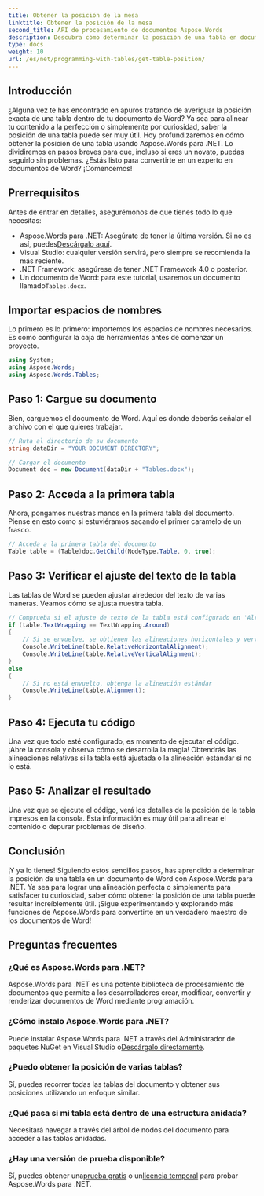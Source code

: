 ```yaml
---
title: Obtener la posición de la mesa
linktitle: Obtener la posición de la mesa
second_title: API de procesamiento de documentos Aspose.Words
description: Descubra cómo determinar la posición de una tabla en documentos de Word usando Aspose.Words para .NET con nuestra guía paso a paso.
type: docs
weight: 10
url: /es/net/programming-with-tables/get-table-position/
---
```

## Introducción

¿Alguna vez te has encontrado en apuros tratando de averiguar la posición exacta de una tabla dentro de tu documento de Word? Ya sea para alinear tu contenido a la perfección o simplemente por curiosidad, saber la posición de una tabla puede ser muy útil. Hoy profundizaremos en cómo obtener la posición de una tabla usando Aspose.Words para .NET. Lo dividiremos en pasos breves para que, incluso si eres un novato, puedas seguirlo sin problemas. ¿Estás listo para convertirte en un experto en documentos de Word? ¡Comencemos!

## Prerrequisitos

Antes de entrar en detalles, asegurémonos de que tienes todo lo que necesitas:
-  Aspose.Words para .NET: Asegúrate de tener la última versión. Si no es así, puedes[Descárgalo aquí](https://releases.aspose.com/words/net/).
- Visual Studio: cualquier versión servirá, pero siempre se recomienda la más reciente.
- .NET Framework: asegúrese de tener .NET Framework 4.0 o posterior.
- Un documento de Word: para este tutorial, usaremos un documento llamado`Tables.docx`.

## Importar espacios de nombres

Lo primero es lo primero: importemos los espacios de nombres necesarios. Es como configurar la caja de herramientas antes de comenzar un proyecto.

```csharp
using System;
using Aspose.Words;
using Aspose.Words.Tables;
```

## Paso 1: Cargue su documento

Bien, carguemos el documento de Word. Aquí es donde deberás señalar el archivo con el que quieres trabajar.

```csharp
// Ruta al directorio de su documento
string dataDir = "YOUR DOCUMENT DIRECTORY";

// Cargar el documento
Document doc = new Document(dataDir + "Tables.docx");
```

## Paso 2: Acceda a la primera tabla

Ahora, pongamos nuestras manos en la primera tabla del documento. Piense en esto como si estuviéramos sacando el primer caramelo de un frasco.

```csharp
// Acceda a la primera tabla del documento
Table table = (Table)doc.GetChild(NodeType.Table, 0, true);
```

## Paso 3: Verificar el ajuste del texto de la tabla

Las tablas de Word se pueden ajustar alrededor del texto de varias maneras. Veamos cómo se ajusta nuestra tabla.

```csharp
// Comprueba si el ajuste de texto de la tabla está configurado en 'Alrededor'
if (table.TextWrapping == TextWrapping.Around)
{
    // Si se envuelve, se obtienen las alineaciones horizontales y verticales relativas
    Console.WriteLine(table.RelativeHorizontalAlignment);
    Console.WriteLine(table.RelativeVerticalAlignment);
}
else
{
    // Si no está envuelto, obtenga la alineación estándar
    Console.WriteLine(table.Alignment);
}
```

## Paso 4: Ejecuta tu código

Una vez que todo esté configurado, es momento de ejecutar el código. ¡Abre la consola y observa cómo se desarrolla la magia! Obtendrás las alineaciones relativas si la tabla está ajustada o la alineación estándar si no lo está.

## Paso 5: Analizar el resultado

Una vez que se ejecute el código, verá los detalles de la posición de la tabla impresos en la consola. Esta información es muy útil para alinear el contenido o depurar problemas de diseño.

## Conclusión

¡Y ya lo tienes! Siguiendo estos sencillos pasos, has aprendido a determinar la posición de una tabla en un documento de Word con Aspose.Words para .NET. Ya sea para lograr una alineación perfecta o simplemente para satisfacer tu curiosidad, saber cómo obtener la posición de una tabla puede resultar increíblemente útil. ¡Sigue experimentando y explorando más funciones de Aspose.Words para convertirte en un verdadero maestro de los documentos de Word!

## Preguntas frecuentes

### ¿Qué es Aspose.Words para .NET?

Aspose.Words para .NET es una potente biblioteca de procesamiento de documentos que permite a los desarrolladores crear, modificar, convertir y renderizar documentos de Word mediante programación.

### ¿Cómo instalo Aspose.Words para .NET?

 Puede instalar Aspose.Words para .NET a través del Administrador de paquetes NuGet en Visual Studio o[Descárgalo directamente](https://releases.aspose.com/words/net/).

### ¿Puedo obtener la posición de varias tablas?

Sí, puedes recorrer todas las tablas del documento y obtener sus posiciones utilizando un enfoque similar.

### ¿Qué pasa si mi tabla está dentro de una estructura anidada?

Necesitará navegar a través del árbol de nodos del documento para acceder a las tablas anidadas.

### ¿Hay una versión de prueba disponible?

 Sí, puedes obtener una[prueba gratis](https://releases.aspose.com/) o un[licencia temporal](https://purchase.aspose.com/temporary-license/) para probar Aspose.Words para .NET.